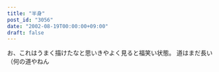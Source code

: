```yaml
---
title: "半身"
post_id: "3056"
date: "2002-08-19T00:00:00+09:00"
draft: false
---
```



お、これはうまく描けたなと思いきやよく見ると福笑い状態。 道はまだ長い（何の道やねん
